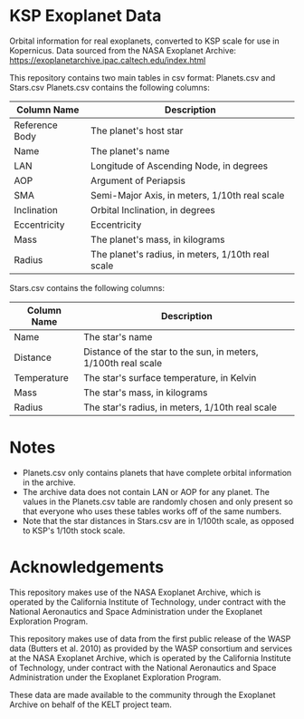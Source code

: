 # KSP Exoplanet Data
Orbital information for real exoplanets, converted to KSP scale for use in Kopernicus.
Data sourced from the NASA Exoplanet Archive: https://exoplanetarchive.ipac.caltech.edu/index.html

This repository contains two main tables in csv format: Planets.csv and Stars.csv
Planets.csv contains the following columns:

Column Name | Description
----------- | -----------
Reference Body|The planet's host star
Name|The planet's name
LAN|Longitude of Ascending Node, in degrees
AOP|Argument of Periapsis
SMA|Semi-Major Axis, in meters, 1/10th real scale
Inclination|Orbital Inclination, in degrees
Eccentricity|Eccentricity
Mass|The planet's mass, in kilograms
Radius|The planet's radius, in meters, 1/10th real scale

Stars.csv contains the following columns:

Column Name | Description
----------- | -----------
Name|The star's name
Distance|Distance of the star to the sun, in meters, 1/100th real scale
Temperature|The star's surface temperature, in Kelvin
Mass|The star's mass, in kilograms
Radius|The star's radius, in meters, 1/10th real scale

# Notes
* Planets.csv only contains planets that have complete orbital information in the archive.
* The archive data does not contain LAN or AOP for any planet. The values in the Planets.csv table are randomly chosen and only present so that everyone who uses these tables works off of the same numbers.
* Note that the star distances in Stars.csv are in 1/100th scale, as opposed to KSP's 1/10th stock scale.

# Acknowledgements

This repository makes use of the NASA Exoplanet Archive, which is operated by the California Institute of Technology, under contract with the National Aeronautics and Space Administration under the Exoplanet Exploration Program.

This repository makes use of data from the first public release of the WASP data (Butters et al. 2010) as provided by the WASP consortium and services at the NASA Exoplanet Archive, which is operated by the California Institute of Technology, under contract with the National Aeronautics and Space Administration under the Exoplanet Exploration Program.

These data are made available to the community through the Exoplanet Archive on behalf of the KELT project team.
